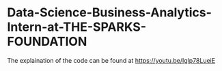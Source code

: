 # Data-Science-Business-Analytics-Intern-at-THE-SPARKS-FOUNDATION

The explaination of the code can be found at https://youtu.be/Iglp78LueiE
